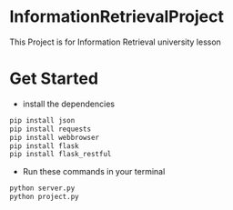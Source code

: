 # InformationRetrievalProject
This Project is for Information Retrieval university lesson 

# Get Started
* install the dependencies
```bash
pip install json
pip install requests
pip install webbrowser
pip install flask
pip install flask_restful
```
* Run these commands in your terminal
```bash
python server.py
python project.py
```